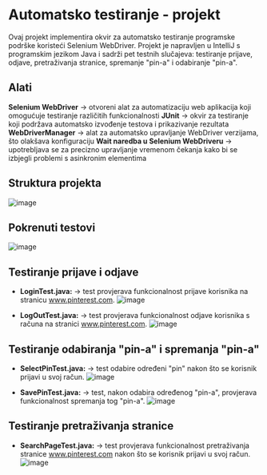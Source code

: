 ﻿# Automatsko testiranje - projekt
 Ovaj projekt implementira okvir za automatsko testiranje programske podrške koristeći Selenium WebDriver. Projekt je napravljen u IntelliJ s programskim jezikom Java i sadrži pet testnih slučajeva: testiranje prijave, odjave, pretraživanja stranice, spremanje "pin-a" i odabiranje "pin-a".

 ## Alati
 **Selenium WebDriver** -> otvoreni alat za automatizaciju web aplikacija koji omogućuje testiranje različitih funkcionalnosti
 **JUnit** -> okvir za testiranje koji podržava automatsko izvođenje testova i prikazivanje rezultata
 **WebDriverManager** -> alat za automatsko upravljanje WebDriver verzijama, što olakšava konfiguraciju
 **Wait naredba u Selenium WebDriveru** -> upotrebljava se za precizno upravljanje vremenom čekanja kako bi se izbjegli problemi s asinkronim elementima

 ## Struktura projekta
 ![image](https://github.com/katarinajukic/testiranje_projekt/assets/133279741/08221abf-bc24-46b0-9a0e-5bfe8875a067)

 ## Pokrenuti testovi
 ![image](https://github.com/katarinajukic/testiranje_projekt/assets/133279741/9928d741-f9a6-4981-8414-80dfafa739da)

## Testiranje prijave i odjave
- **LoginTest.java:** -> test provjerava funkcionalnost prijave korisnika na stranicu www.pinterest.com. 
![image](https://github.com/katarinajukic/testiranje_projekt/assets/133279741/7317a36d-8031-41f9-a662-1a026e68222d)

- **LogOutTest.java:** -> test provjerava funkcionalnost odjave korisnika s računa na stranici www.pinterest.com.
![image](https://github.com/katarinajukic/testiranje_projekt/assets/133279741/98ed1a78-2f3f-4876-8de4-6b95d735cb6d)

## Testiranje odabiranja "pin-a" i spremanja "pin-a"

- **SelectPinTest.java:** -> test odabire određeni "pin" nakon što se korisnik prijavi u svoj račun.
![image](https://github.com/katarinajukic/testiranje_projekt/assets/133279741/2806fb30-b6df-45f8-901f-83062c358527)

- **SavePinTest.java:** -> test, nakon odabira određenog "pin-a", provjerava funkcionalnost spremanja tog "pin-a".
![image](https://github.com/katarinajukic/testiranje_projekt/assets/133279741/137d9029-aaf3-4c73-8379-ca25167984f7)

## Testiranje pretraživanja stranice

- **SearchPageTest.java:** -> test provjerava funkcionalnost pretraživanja stranice www.pinterest.com nakon što se korisnik prijavi u svoj račun.
![image](https://github.com/katarinajukic/testiranje_projekt/assets/133279741/5d26e46b-8295-4856-83ad-2dc7d2cdfcbb)
